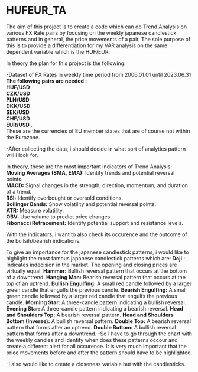 # HUFEUR_TA

The aim of this project is to create a code which can do Trend Analysis on various FX Rate pairs by focusing on the weekly japanese candlestick patterns and in general, the price movements of a pair. 
The sole purpose of this is to provide a differentiation for my VAR analysis on the same dependent variable which is the HUF/EUR.

In theory the plan for this project is the following:


-Dataset of FX Rates in weekly time period from 2006.01.01 until 2023.06.31
  **The following pairs are needed : <br>HUF/USD	<br>CZK/USD	<br>PLN/USD	<br>DKK/USD	<br>SEK/USD	<br>CHF/USD	<br>EUR/USD**  . <br>These are the currencies of EU member states that are of course not within the Eurozone.
  
-After collecting the data, i should decide in what sort of analytics pattern will i look for. 

In theory, these are the most important indicators of Trend Analysis:
<br>**Moving Averages (SMA, EMA):** Identify trends and potential reversal points.
<br>**MACD:** Signal changes in the strength, direction, momentum, and duration of a trend.
<br>**RSI:** Identify overbought or oversold conditions.
<br>**Bollinger Bands:** Show volatility and potential reversal points.
<br>**ATR:** Measure volatility.
<br>**OBV:** Use volume to predict price changes.
<br>**Fibonacci Retracement:** Identify potential support and resistance levels.

With the indicators, i want to also check its occurence and the outcome of the bullsih/bearish indications. 

To give an importance for the japanese candlestick patterns, i would like to highlight the most famous japanese candlestick patterns which are:
**Doji** : Indicates indecision in the market. The opening and closing prices are virtually equal.
**Hammer:** Bullish reversal pattern that occurs at the bottom of a downtrend.
**Hanging Man:** Bearish reversal pattern that occurs at the top of an uptrend.
**Bullish Engulfing:** A small red candle followed by a larger green candle that engulfs the previous candle.
**Bearish Engulfing:** A small green candle followed by a larger red candle that engulfs the previous candle.
**Morning Star:** A three-candle pattern indicating a bullish reversal.
**Evening Star:** A three-candle pattern indicating a bearish reversal.
**Head and Shoulders Top:** A bearish reversal pattern.
**Head and Shoulders Bottom (Inverse):** A bullish reversal pattern.
**Double Top:** A bearish reversal pattern that forms after an uptrend.
**Double Bottom:** A bullish reversal pattern that forms after a downtrend.
-So I have to go through the chart with the weekly candles and identify when does these patterns occour and create a different alert for all occurence.
It is very much important that the price movements before and after the pattern should have to be highlighted.

-I also would like to create a closeness variable but with the candlesticks.
